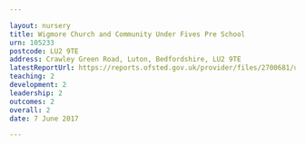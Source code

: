```yaml
---

layout: nursery
title: Wigmore Church and Community Under Fives Pre School
urn: 105233
postcode: LU2 9TE
address: Crawley Green Road, Luton, Bedfordshire, LU2 9TE
latestReportUrl: https://reports.ofsted.gov.uk/provider/files/2700681/urn/105233.pdf
teaching: 2
development: 2
leadership: 2
outcomes: 2
overall: 2
date: 7 June 2017

---
```


